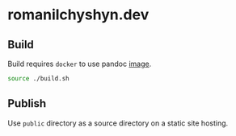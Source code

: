# romanilchyshyn.dev

## Build

Build requires `docker` to use pandoc [image](https://github.com/pandoc/dockerfiles).

```sh
source ./build.sh
```

## Publish

Use `public` directory as a source directory on a static site hosting.
